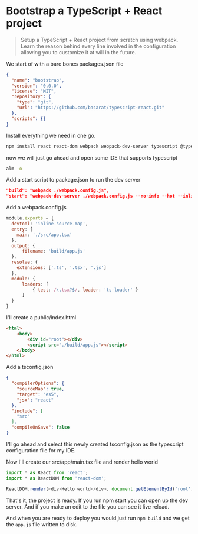 # Bootstrap a TypeScript + React  project
> Setup a TypeScript + React project from scratch using webpack. Learn the reason behind every line involved in the configuration allowing you to customize it at will in the future.

We start of with a bare bones packages.json file
```json
{
  "name": "bootstrap",
  "version": "0.0.0",
  "license": "MIT",
  "repository": {
    "type": "git",
    "url": "https://github.com/basarat/typescript-react.git"
  },
  "scripts": {}
}
```

Install everything we need in one go.
```bash
npm install react react-dom webpack webpack-dev-server typescript @types/react @types/react-dom ts-loader -S
```

now we will just go ahead and open some IDE that supports typescript

```bash
alm -o
```

Add a start script to package.json to run the dev server

```json
"build": "webpack ./webpack.config.js",
"start": "webpack-dev-server ./webpack.config.js --no-info --hot --inline --content-base ./public"
```

Add a webpack.config.js

```js
module.exports = {
  devtool: 'inline-source-map',
  entry: {
    main: './src/app.tsx'
  },
  output: {
      filename: 'build/app.js'
  },
  resolve: {
    extensions: ['.ts', '.tsx', '.js']
  },
  module: {
      loaders: [
          { test: /\.tsx?$/, loader: 'ts-loader' }
      ]
  }
}
```

I'll create a public/index.html
```html
<html>
    <body>
        <div id="root"></div>
        <script src="./build/app.js"></script>
    </body>
</html>
```

Add a tsconfig.json

```json
{
  "compilerOptions": {
    "sourceMap": true,
    "target": "es5",
    "jsx": "react"
  },
  "include": [
    "src"
  ],
  "compileOnSave": false
}
```
I'll go ahead and select this newly created tsconfig.json as the typescript configuration file for my IDE.

Now I'll create our src/app/main.tsx file and render hello world
```js
import * as React from 'react';
import * as ReactDOM from 'react-dom';

ReactDOM.render(<div>Hello world</div>, document.getElementById('root'));
```

That's it, the project is ready. If you run npm start you can open up the dev server. And if you make an edit to the file you can see it live reload.

And when you are ready to deploy you would just run `npm build` and we get the `app.js` file written to disk.
